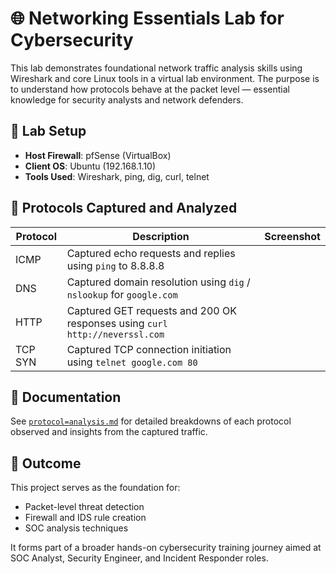# 🌐 Networking Essentials Lab for Cybersecurity

This lab demonstrates foundational network traffic analysis skills using Wireshark and core Linux tools in a virtual lab environment. The purpose is to understand how protocols behave at the packet level — essential knowledge for security analysts and network defenders.

## 🔧 Lab Setup
- **Host Firewall**: pfSense (VirtualBox)
- **Client OS**: Ubuntu (192.168.1.10)
- **Tools Used**: Wireshark, ping, dig, curl, telnet

## 📡 Protocols Captured and Analyzed

| Protocol | Description | Screenshot |
|----------|-------------|------------|
| ICMP     | Captured echo requests and replies using `ping` to 8.8.8.8 
| DNS      | Captured domain resolution using `dig` / `nslookup` for `google.com` 
| HTTP     | Captured GET requests and 200 OK responses using `curl http://neverssl.com` 
| TCP SYN  | Captured TCP connection initiation using `telnet google.com 80` 

## 📝 Documentation

See [`protocol=analysis.md`](protocol=analysis.md) for detailed breakdowns of each protocol observed and insights from the captured traffic.

## 🎯 Outcome

This project serves as the foundation for:
- Packet-level threat detection
- Firewall and IDS rule creation
- SOC analysis techniques

It forms part of a broader hands-on cybersecurity training journey aimed at SOC Analyst, Security Engineer, and Incident Responder roles.
